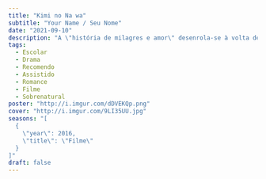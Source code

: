 ```yaml
---
title: "Kimi no Na wa"
subtitle: "Your Name / Seu Nome"
date: "2021-09-10"
description: "A \"história de milagres e amor\" desenrola-se à volta de Mitsuha e Taki. Mitsuha é uma estudante do ensino médio que vive em uma cidade rural situada nas montanhas. O seu pai é o prefeito e saiu de casa há muito tempo atrás, sendo que ela vive com a sua irmã mais nova e sua avó. Mitsuha tem a personalidade honesta, mas ela não gosta dos costumes do santuário xintoísta da sua família, nem de ver o seu pai participando campanha eleitoral. Ela lamenta viver em uma cidade rural confinada e anseia pelo estilo de vida maravilhoso de Tóquio. Taki é um estudante do ensino médio que vive no centro de Tóquio. ele passa o seu tempo com seus amigos, trabalha em tempo parcial em um restaurante italiano e está interessado em arquitetura e artes plásticas. Um dia, Mitsuha tem um sonho onde é um homem jovem. Taki também por sua vez tem um sonho onde ele é uma estudante do ensino médio em uma cidade nas montanhas que jamais esteve. Qual será o segredo os seus sonhos?"
tags:
  - Escolar
  - Drama
  - Recomendo
  - Assistido
  - Romance
  - Filme
  - Sobrenatural
poster: "http://i.imgur.com/dDVEKQp.png"
cover: "http://i.imgur.com/9LI35UU.jpg"
seasons: "[
  {
    \"year\": 2016,
    \"title\": \"Filme\"
  }
]"
draft: false
---
```

